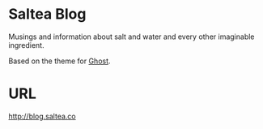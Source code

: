# Saltea Blog

Musings and information about salt and water and every other imaginable ingredient.

Based on the theme for [Ghost](http://github.com/tryghost/ghost/).

# URL
http://blog.saltea.co